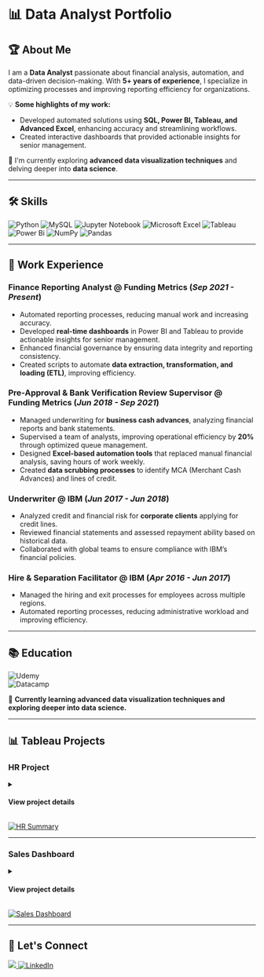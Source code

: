 # 📊 Data Analyst Portfolio

## 🏆 About Me
I am a **Data Analyst** passionate about financial analysis, automation, and data-driven decision-making. With **5+ years of experience**, I specialize in optimizing processes and improving reporting efficiency for organizations.  

💡 **Some highlights of my work:**
- Developed automated solutions using **SQL, Power BI, Tableau, and Advanced Excel**, enhancing accuracy and streamlining workflows.  
- Created interactive dashboards that provided actionable insights for senior management.  

🌱 I'm currently exploring **advanced data visualization techniques** and delving deeper into **data science**.

---

## 🛠 Skills  
![Python](https://img.shields.io/badge/Python-%20?style=for-the-badge&logo=python&logoColor=white&labelColor=black&color=black)
![MySQL](https://img.shields.io/badge/MySQL-%20?style=for-the-badge&logo=mysql&logoColor=white&labelColor=black&color=black)
![Jupyter Notebook](https://img.shields.io/badge/Jupyter-%20?style=for-the-badge&logo=jupyter&logoColor=white&labelColor=black&color=black)
![Microsoft Excel](https://img.shields.io/badge/Microsoft%20Excel-%20?style=for-the-badge&logoColor=white&labelColor=black&color=black)
![Tableau](https://img.shields.io/badge/Tableau-%20?style=for-the-badge&logoColor=white&labelColor=black&color=black)
![Power Bi](https://img.shields.io/badge/Power%20Bi-%20?style=for-the-badge&logoColor=white&labelColor=black&color=black)
![NumPy](https://img.shields.io/badge/Numpy-%20?style=for-the-badge&logo=numpy&logoColor=white&labelColor=black&color=black)
![Pandas](https://img.shields.io/badge/Pandas-%20?style=for-the-badge&logo=pandas&logoColor=white&labelColor=black&color=black)

---

## 💼 Work Experience  

### **Finance Reporting Analyst @ Funding Metrics** (_Sep 2021 - Present_)
- Automated reporting processes, reducing manual work and increasing accuracy.
- Developed **real-time dashboards** in Power BI and Tableau to provide actionable insights for senior management.
- Enhanced financial governance by ensuring data integrity and reporting consistency.
- Created scripts to automate **data extraction, transformation, and loading (ETL)**, improving efficiency.

### **Pre-Approval & Bank Verification Review Supervisor @ Funding Metrics** (_Jun 2018 - Sep 2021_)
- Managed underwriting for **business cash advances**, analyzing financial reports and bank statements.
- Supervised a team of analysts, improving operational efficiency by **20%** through optimized queue management.
- Designed **Excel-based automation tools** that replaced manual financial analysis, saving hours of work weekly.
- Created **data scrubbing processes** to identify MCA (Merchant Cash Advances) and lines of credit.

### **Underwriter @ IBM** (_Jun 2017 - Jun 2018_)
- Analyzed credit and financial risk for **corporate clients** applying for credit lines.
- Reviewed financial statements and assessed repayment ability based on historical data.
- Collaborated with global teams to ensure compliance with IBM’s financial policies.

### **Hire & Separation Facilitator @ IBM** (_Apr 2016 - Jun 2017_)
- Managed the hiring and exit processes for employees across multiple regions.
- Automated reporting processes, reducing administrative workload and improving efficiency.

---

## 📚 Education  
![Udemy](https://img.shields.io/badge/Udemy-A435F0?style=for-the-badge&logo=Udemy&logoColor=white)  
![Datacamp](https://img.shields.io/badge/Datacamp-05192D?style=for-the-badge&logo=datacamp&logoColor=03E860)  

🌱 **Currently learning advanced data visualization techniques and exploring deeper into data science.**  

---

## 📊 Tableau Projects  

### **HR Project**  

<details>  

  <summary><h4>View project details</h4></summary>  

  **HR Dashboard**  

  **User Story:**  
  As an HR manager, I need a comprehensive dashboard for workforce insights.  

  - 📌 **Overview:** Total hires, terminations, and department breakdowns.  
  - 📌 **Demographics:** Gender ratio, age distribution, and education levels.  
  - 📌 **Income Analysis:** Salary trends based on education and age.  

</details>  

[![HR Summary](https://public.tableau.com/static/images/HR/HRTableauProject-Baraa/HRSummary/1_rss.png)](https://public.tableau.com/views/HRTableauProject-Baraa/HRSummary)  

---

### **Sales Dashboard**  

<details>  

  <summary><h4>View project details</h4></summary>  

  **Sales Performance Dashboard**  

  **Dashboard Purpose:**  
  - 📌 Analyze sales performance and trends year-over-year.  
  - 📌 Display KPIs like total sales, profits, and quantity.  
  - 📌 Identify peak and low-performance months.  

</details>  

[![Sales Dashboard](https://public.tableau.com/static/images/Pr/Project21h/SalesDashboard/1_rss.png)](https://public.tableau.com/views/Project21h/SalesDashboard)  

---

## 📩 Let's Connect  

<p>
  <a href="mailto:bryn.acuna7@gmail.com" target="_blank">
  <img src="https://img.shields.io/badge/Gmail%3A%20bryn.acuna7%40gmail.com-red?style=for-the-badge&logo=gmail&logoColor=white">
  </a>
  
  <a href="https://www.linkedin.com/in/bryan-acu%C3%B1a-as12b7/" target="_blank">
    <img alt="LinkedIn" src="https://img.shields.io/badge/LinkedIn-0077B5?style=for-the-badge&logo=linkedin&logoColor=white">
  </a>  
</p>
